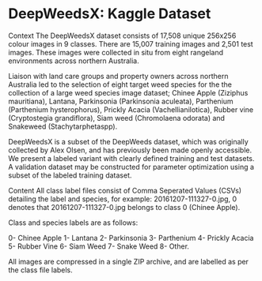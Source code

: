 # DeepWeedsX: Kaggle Dataset

Context
The DeepWeedsX dataset consists of 17,508 unique 256x256 colour images in 9 classes. There are 15,007 training images and 2,501 test images. These images were collected in situ from eight rangeland environments across northern Australia.

Liaison with land care groups and property owners across northern Australia led to the selection of eight target weed species
for the the collection of a large weed species image dataset; Chinee Apple (Ziziphus mauritiana), Lantana, Parkinsonia (Parkinsonia aculeata), Parthenium (Parthenium hysterophorus), Prickly Acacia (Vachellianilotica), Rubber vine (Cryptostegia grandiflora), Siam weed (Chromolaena odorata) and Snakeweed (Stachytarphetaspp).

DeepWeedsX is a subset of the DeepWeeds dataset, which was originally collected by Alex Olsen, and has previously been made openly accessible. We present a labeled variant with clearly defined training and test datasets. A validation dataset may be constructed for parameter optimization using a subset of the labeled training dataset.

Content
All class label files consist of Comma Seperated Values (CSVs) detailing the label and species, for example: 20161207-111327-0.jpg, 0 denotes that 20161207-111327-0.jpg belongs to class 0 (Chinee Apple).

Class and species labels are as follows:

0- Chinee Apple
1- Lantana
2- Parkinsonia
3- Parthenium
4- Prickly Acacia
5- Rubber Vine
6- Siam Weed
7- Snake Weed
8- Other.

All images are compressed in a single ZIP archive, and are labelled as per the class file labels.
